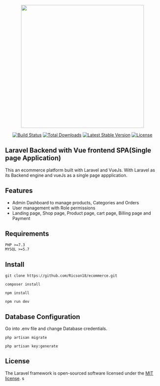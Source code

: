 <p align="center"><a href="https://laravel.com" target="_blank"><img src="https://raw.githubusercontent.com/laravel/art/master/logo-lockup/5%20SVG/2%20CMYK/1%20Full%20Color/laravel-logolockup-cmyk-red.svg" width="400"></a></p>

<p align="center">
<a href="https://travis-ci.org/laravel/framework"><img src="https://travis-ci.org/laravel/framework.svg" alt="Build Status"></a>
<a href="https://packagist.org/packages/laravel/framework"><img src="https://img.shields.io/packagist/dt/laravel/framework" alt="Total Downloads"></a>
<a href="https://packagist.org/packages/laravel/framework"><img src="https://img.shields.io/packagist/v/laravel/framework" alt="Latest Stable Version"></a>
<a href="https://packagist.org/packages/laravel/framework"><img src="https://img.shields.io/packagist/l/laravel/framework" alt="License"></a>
</p>

## Laravel Backend with Vue frontend SPA(Single page Application)

This an ecommerce platform built with Laravel and VueJs. With Laravel as its Backend engine and vueJs as a single page appplication.

## Features
- Admin Dashboard to manage products, Categories and Orders
- User management with Role permissions
- Landing page, Shop page, Product page, cart page, Billing page and Payment


<!-- - [Simple, fast routing engine](https://laravel.com/docs/routing).
- [Powerful dependency injection container](https://laravel.com/docs/container).
- Multiple back-ends for [session](https://laravel.com/docs/session) and [cache](https://laravel.com/docs/cache) storage.
- Expressive, intuitive [database ORM](https://laravel.com/docs/eloquent).
- Database agnostic [schema migrations](https://laravel.com/docs/migrations).
- [Robust background job processing](https://laravel.com/docs/queues).
- [Real-time event broadcasting](https://laravel.com/docs/broadcasting). -->


## Requirements
<pre>
<code>PHP >=7.3
MYSQL >=5.7</code>
</pre>

## Install
<pre><code>git clone https://github.com/Ricson18/ecommerce.git</code></pre>
<pre><code>composer install</code></pre>
<pre><code>npm install</code></pre>
<pre><code>npm run dev</code></pre>


## Database Configuration
Go into .env file and change Database credentials.
<pre><code>php artisan migrate</code></pre>
<pre><code>php artisan key:generate</code></pre>

## License

The Laravel framework is open-sourced software licensed under the [MIT license](https://opensource.org/licenses/MIT).
s
